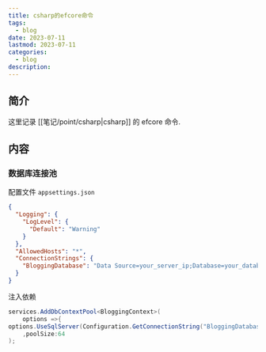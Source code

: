 ```yaml
---
title: csharp的efcore命令
tags:
  - blog
date: 2023-07-11
lastmod: 2023-07-11
categories:
  - blog
description: 
---
```


## 简介

这里记录 [[笔记/point/csharp|csharp]] 的 efcore 命令.

## 内容


### 数据库连接池

配置文件 `appsettings.json`

```json
{
  "Logging": {
    "LogLevel": {
      "Default": "Warning"
    }
  },
  "AllowedHosts": "*",
  "ConnectionStrings": {
    "BloggingDatabase": "Data Source=your_server_ip;Database=your_database_name;User ID=your_username;Min Pool Size=10;Password=your_password;Connect Timeout=30;Encrypt=False;TrustServerCertificate=False;ApplicationIntent=ReadWrite;MultiSubnetFailover=False"
  }
}
```

注入依赖

```csharp
services.AddDbContextPool<BloggingContext>(
    options =>{
options.UseSqlServer(Configuration.GetConnectionString("BloggingDatabase")); }
    ,poolSize:64
);
```
